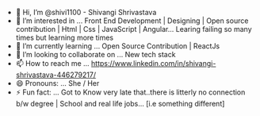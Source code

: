 - 👋 Hi, I’m @shivi1100 - Shivangi Shrivastava
- 👀 I’m interested in ... Front End Development | Designing | Open source contribution | Html | Css | JavaScript | Angular... Learing failing so many times but learning more times
- 🌱 I’m currently learning ... Open Source Contribution | ReactJs
- 💞️ I’m looking to collaborate on ... New tech stack 
- 📫 How to reach me ... https://www.linkedin.com/in/shivangi-shrivastava-446279217/
- 😄 Pronouns: ... She / Her
- ⚡ Fun fact: ... Got to Know very late that..there is litterly no connection b/w  degree | School  and real life jobs... [i.e something different]


<!---
shivi1100/shivi1100 is a ✨ special ✨ repository because its `README.md` (this file) appears on your GitHub profile.
You can click the Preview link to take a look at your changes.
--->

